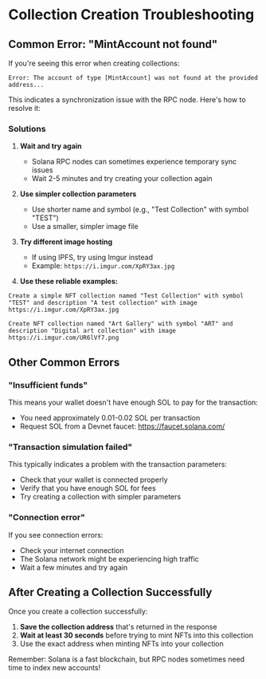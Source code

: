 # Collection Creation Troubleshooting

## Common Error: "MintAccount not found"

If you're seeing this error when creating collections:
```
Error: The account of type [MintAccount] was not found at the provided address...
```

This indicates a synchronization issue with the RPC node. Here's how to resolve it:

### Solutions

1. **Wait and try again**
   - Solana RPC nodes can sometimes experience temporary sync issues
   - Wait 2-5 minutes and try creating your collection again

2. **Use simpler collection parameters**
   - Use shorter name and symbol (e.g., "Test Collection" with symbol "TEST")
   - Use a smaller, simpler image file

3. **Try different image hosting**
   - If using IPFS, try using Imgur instead
   - Example: `https://i.imgur.com/XpRY3ax.jpg`

4. **Use these reliable examples:**

```
Create a simple NFT collection named "Test Collection" with symbol "TEST" and description "A test collection" with image https://i.imgur.com/XpRY3ax.jpg
```

```
Create NFT collection named "Art Gallery" with symbol "ART" and description "Digital art collection" with image https://i.imgur.com/UR6lVf7.png
```

## Other Common Errors

### "Insufficient funds"

This means your wallet doesn't have enough SOL to pay for the transaction:
- You need approximately 0.01-0.02 SOL per transaction
- Request SOL from a Devnet faucet: https://faucet.solana.com/

### "Transaction simulation failed"

This typically indicates a problem with the transaction parameters:
- Check that your wallet is connected properly
- Verify that you have enough SOL for fees
- Try creating a collection with simpler parameters

### "Connection error"

If you see connection errors:
- Check your internet connection
- The Solana network might be experiencing high traffic
- Wait a few minutes and try again

## After Creating a Collection Successfully

Once you create a collection successfully:
1. **Save the collection address** that's returned in the response
2. **Wait at least 30 seconds** before trying to mint NFTs into this collection
3. Use the exact address when minting NFTs into your collection

Remember: Solana is a fast blockchain, but RPC nodes sometimes need time to index new accounts!
